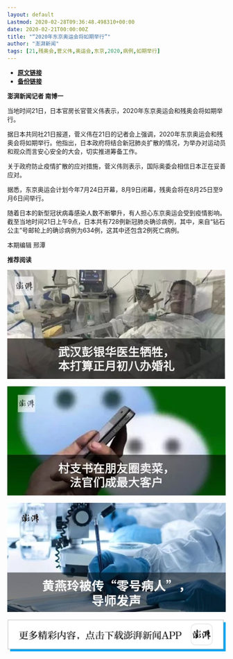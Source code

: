 ```yaml
---
layout: default
Lastmod: 2020-02-28T09:36:48.498310+00:00
date: 2020-02-21T00:00:00Z
title: "“2020年东京奥运会将如期举行”"
author: "澎湃新闻"
tags: [21,残奥会,菅义伟,奥运会,东京,2020,病例,如期举行]
---
```


* [**原文链接**](http://mp.weixin.qq.com/s?__biz=MjM5MzI5NTU3MQ==&amp;mid=2651588379&amp;idx=2&amp;sn=04a4b3a8f359f3e57c5fffccfb839dbe&amp;chksm=bd619aa78a1613b1d085c99bf798d8e5a27ff91cd3285dadccca1a611f966ad743b31dc4c0cc#rd)
* [**备份链接**](http://archive.today/21E16)


**澎湃新闻记者 南博一**

当地时间21日，日本官房长官菅义伟表示，2020年东京奥运会和残奥会将如期举行。

  
据日本共同社21日报道，菅义伟在21日的记者会上强调，2020年东京奥运会和残奥会将如期举行。他指出，日本政府将结合新冠肺炎扩散的情况，为举办对运动员和观众而言安心安全的大会，切实推进筹备工作。

  
关于政府防止疫情扩散的应对措施，菅义伟则表示，国际奥委会相信日本正在妥善应对。

  
据悉，东京奥运会计划今年7月24日开幕，8月9日闭幕，残奥会将在8月25日至9月6日间举行。 

  
随着日本的新型冠状病毒感染人数不断攀升，有人担心东京奥运会受到疫情影响。截至当地时间21日上午9点，日本共有728例新冠肺炎确诊病例，其中，来自“钻石公主”号邮轮上的确诊病例为634例，这其中还包含2例死亡病例。

本期编辑 邢潭  

**推荐阅读**

[![](/images/post/12e0d94be82829ed4f958ea785fc7b62.jpg)](http://mp.weixin.qq.com/s?__biz=MjM5MzI5NTU3MQ==&mid=2651587716&idx=1&sn=9cf340714786ffd74330418b03bccf7c&chksm=bd6199388a16102e76351195f852c7325de5e1620da5882bd04ccd1ff7d24b0b5dff09895509&scene=21#wechat_redirect)

[![](/images/post/b7a1607b1b9dd9e435b97383f11e4fdb.jpg)](http://mp.weixin.qq.com/s?__biz=MjM5MzI5NTU3MQ==&mid=2651587171&idx=1&sn=8aae24846a49ce902e6c154354f8d8ec&chksm=bd619fdf8a1616c944b7af5c259ccdede7203b086feaaf72a3deb060cebf529ed9de32c73e10&scene=21#wechat_redirect)  

[![](/images/post/83af442de9e7f18338c0bca1aa647957.jpg)](http://mp.weixin.qq.com/s?__biz=MjM5MzI5NTU3MQ==&mid=2651584348&idx=1&sn=b118991f08403d87db2ac1c8aeafca59&chksm=bd666ae08a11e3f6fd7394262e2448da823d05b843876a4d6e6da4a499a18d4dffa6e4fef766&scene=21#wechat_redirect)

![](/images/post/faa036129172f4ba4cb775ad946d1eff.jpg)

